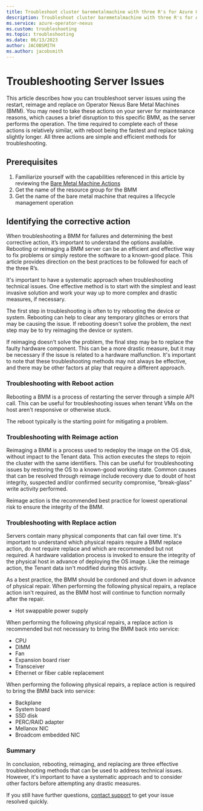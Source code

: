 ```yaml
---
title: Troubleshoot cluster baremetalmachine with three R's for Azure Operator Nexus
description: Troubleshoot cluster baremetalmachine with three R's for Azure Operator Nexus
ms.service: azure-operator-nexus
ms.custom: troubleshooting
ms.topic: troubleshooting
ms.date: 06/13/2023
author: JAC0BSMITH
ms.author: jacobsmith
---
```


# Troubleshooting Server Issues

This article describes how you can troubleshoot server issues using the restart, reimage and replace on Operator Nexus Bare Metal Machines (BMM). You may need to take these actions on your server for maintenance reasons, which causes a brief disruption to this specific BMM, as the server performs the operation. 
The time required to complete each of these actions is relatively similar, with reboot being the fastest and replace taking slightly longer. All three actions are simple and efficient methods for troubleshooting.

## Prerequisites

1. Familiarize yourself with the capabilities referenced in this article by reviewing the  [Bare Metal Machine Actions](howto-baremetal-functions.md)
1. Get the name of the resource group for the BMM
1. Get the name of the bare metal machine  that requires a lifecycle management operation

## Identifying the corrective action

When troubleshooting a BMM for failures and determining the best corrective action, it’s important to understand the options available. Rebooting or reimaging a BMM server can be an efficient and effective way to fix problems or simply restore the software to a known-good place. This article provides direction on the best practices to be followed for each of the three R’s.

It's important to have a systematic approach when troubleshooting technical issues. One effective method is to start with the simplest and least invasive solution and work your way up to more complex and drastic measures, if necessary.

The first step in troubleshooting is often to try rebooting the device or system. Rebooting can help to clear any temporary glitches or errors that may be causing the issue. If rebooting doesn't solve the problem, the next step may be to try reimaging the device or system.

If reimaging doesn't solve the problem, the final step may be to replace the faulty hardware component. This can be a more drastic measure, but it may be necessary if the issue is related to a hardware malfunction.
It's important to note that these troubleshooting methods may not always be effective, and there may be other factors at play that require a different approach.

### Troubleshooting with Reboot action

Rebooting a BMM is a process of restarting the server through a simple API call. This can be useful for troubleshooting issues when tenant VMs on the host aren't responsive or otherwise stuck.

The reboot typically is the starting point for mitigating a problem.

### Troubleshooting with Reimage action

Reimaging a BMM is a process used to redeploy the image on the OS disk, without impact to the Tenant data. This action executes the steps to rejoin the cluster with the same identifiers. This can be useful for troubleshooting issues by restoring the OS to a known-good working state. Common causes that can be resolved through reimage include recovery due to doubt of host integrity, suspected and/or confirmed security compromise, “break-glass” write activity performed. 

Reimage action is the recommended best practice for lowest operational risk to ensure the integrity of the BMM.

### Troubleshooting with Replace action

Servers contain many physical components that can fail over time. It's important to understand which physical repairs require a BMM replace action, do not require replace and which are recommended but not required. A hardware validation process is invoked to ensure the integrity of the physical host in advance of deploying the OS image. Like the reimage action, the Tenant data isn't modified during this activity.

As a best practice, the BMM should be cordoned and shut down in advance of physical repair.
When performing the following physical repairs, a replace action isn't required, as the BMM host will continue to function normally after the repair.  
- Hot swappable power supply 

When performing the following physical repairs, a replace action is recommended but not necessary to bring the BMM back into service:

- CPU 
- DIMM
- Fan
- Expansion board riser
- Transceiver
- Ethernet or fiber cable replacement

When performing the following physical repairs, a replace action is required to bring the BMM back into service:
- Backplane 
- System board
- SSD disk
- PERC/RAID adapter
- Mellanox NIC 
- Broadcom embedded NIC

### Summary

In conclusion, rebooting, reimaging, and replacing are three effective troubleshooting methods that can be used to address technical issues. However, it's important to have a systematic approach and to consider other factors before attempting any drastic measures.

If you still have further questions, [contact support](https://portal.azure.com/?#blade/Microsoft_Azure_Support/HelpAndSupportBlade) to get your issue resolved quickly.
